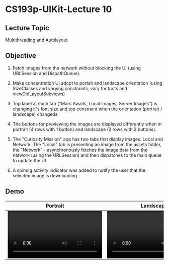 # CS193p-UIKit-Lecture 10

## Lecture Topic
Multithreading and Autolayout

## Objective
1. Fetch images from the network without blocking the UI (using URLSession and DispathQueue).
2. Make concentration UI adopt to portait and landscape orientation (using SizeClasses and varying constraints, vary for traits and viewDidLayoutSubviews) 

1. Top label at each tab ("Mars Awaits, Local Images, Server Images") is changing it's font size and top constraint when the orientation (portrait / landscape) changeds.
2. The buttons for previewing the images are displayed differently when in portrait (4 rows with 1 button) and landscape (2 rows with 2 buttons).
3. The "Curiosity Mission" app has two tabs that display images: Local and Network. The "Local" tab is presenting an image from the assets folder, the "Network" - asynchronously fetches the image data from the network (using the URLSession) and then dispatches to the main queue to update the UI.
4. A spinnig activity indicator was added to notify the user that the selected image is downloading.


## Demo



| Portrait | Landscape |
| :----:   |  :----:  |
|  <video src="https://user-images.githubusercontent.com/87092187/221931759-d81cb55d-af74-4c87-a60d-f8b4c3ba2eae.mov"> |   <video src="https://user-images.githubusercontent.com/87092187/221931685-5855f2bc-810e-45a8-89cc-df7805688c4b.mov"> |





